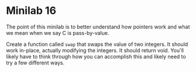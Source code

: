 # Minilab 16

The point of this minilab is to better understand
how pointers work and what we mean when we say C is
pass-by-value.


Create a function called `swap` that swaps the value of
two integers.  It should work in-place, actually modifying
the integers.  It should return void.  You'll likely
have to think through how you can accomplish this
and likely need to try a few different ways.
